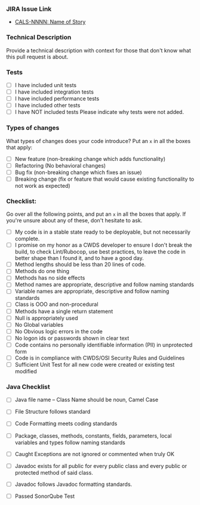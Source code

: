 ### JIRA Issue Link
- [CALS-NNNN: Name of Story](https://osi-cwds.atlassian.net/browse/CALS-NNNN)

### Technical Description
Provide a technical description with context for those that don't know what this pull request is about.

### Tests
- [ ] I have included unit tests 
- [ ] I have included integration tests 
- [ ] I have included performance tests 
- [ ] I have included other tests 
- [ ] I have NOT included tests 
Please indicate why tests were not added.

### Types of changes
What types of changes does your code introduce? Put an `x` in all the boxes that apply:
- [ ] New feature (non-breaking change which adds functionality)
- [ ] Refactoring (No behavioral changes)
- [ ] Bug fix (non-breaking change which fixes an issue)
- [ ] Breaking change (fix or feature that would cause existing functionality to not work as expected)

### Checklist:
Go over all the following points, and put an `x` in all the boxes that apply.
If you're unsure about any of these, don't hesitate to ask.
- [ ] My code is in a stable state ready to be deployable, but not necessarily complete.
- [ ] I promise on my honor as a CWDS developer to ensure I don't break the build, to check Lint/Rubocop, use best practices, to leave the code in better shape than I found it, and to have a good day.
- [ ] Method lengths should be less than 20 lines of code.
- [ ] Methods do one thing
- [ ] Methods has no side effects 
- [ ] Method names are appropriate, descriptive and follow naming standards  
- [ ] Variable names are appropriate, descriptive and follow naming standards
- [ ] Class is OOO and non-procedural
- [ ] Methods have a single return statement
- [ ] Null is appropriately used
- [ ] No Global variables
- [ ] No Obvious logic errors in the code
- [ ] No logon ids or passwords shown in clear text
- [ ] Code contains no personally identifiable information (PII) in unprotected form
- [ ] Code is in compliance with CWDS/OSI Security Rules and Guidelines
- [ ] Sufficient Unit Test for all new code were created or existing test modified

### Java Checklist
- [ ] Java file name – Class Name should be noun, Camel Case
- [ ] File Structure follows standard
- [ ] Code Formatting meets coding standards
- [ ] Package, classes, methods, constants, fields, parameters, local variables and types follow 
      naming standards
- [ ] Caught Exceptions are not ignored or commented when truly OK
- [ ] Javadoc exists for all public for every public class and every public or protected method of 
      said class.
- [ ] Javadoc follows Javadoc formatting standards.
- [ ] Passed SonorQube Test

